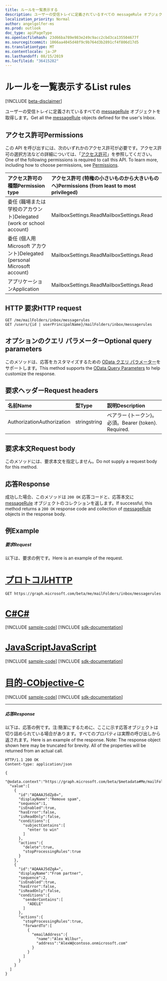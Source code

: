 ```yaml
---
title: ルールを一覧表示する
description: ユーザーの受信トレイに定義されているすべての messageRule オブジェクトを取得します。
localization_priority: Normal
author: angelgolfer-ms
ms.prod: outlook
doc_type: apiPageType
ms.openlocfilehash: 23d66ba789e983e249c9acc2cbd3ca135504677f
ms.sourcegitcommit: 1066aa4045d48f9c9b764d3b2891cf4f806d17d5
ms.translationtype: MT
ms.contentlocale: ja-JP
ms.lasthandoff: 08/15/2019
ms.locfileid: "36415282"
---
```

# <a name="list-rules"></a><span data-ttu-id="a3ba5-103">ルールを一覧表示する</span><span class="sxs-lookup"><span data-stu-id="a3ba5-103">List rules</span></span>

[!INCLUDE [beta-disclaimer](../../includes/beta-disclaimer.md)]

<span data-ttu-id="a3ba5-104">ユーザーの受信トレイに定義されているすべての [messageRule](../resources/messagerule.md) オブジェクトを取得します。</span><span class="sxs-lookup"><span data-stu-id="a3ba5-104">Get all the [messageRule](../resources/messagerule.md) objects defined for the user's Inbox.</span></span>

## <a name="permissions"></a><span data-ttu-id="a3ba5-105">アクセス許可</span><span class="sxs-lookup"><span data-stu-id="a3ba5-105">Permissions</span></span>
<span data-ttu-id="a3ba5-p101">この API を呼び出すには、次のいずれかのアクセス許可が必要です。アクセス許可の選択方法などの詳細については、「[アクセス許可](/graph/permissions-reference)」を参照してください。</span><span class="sxs-lookup"><span data-stu-id="a3ba5-p101">One of the following permissions is required to call this API. To learn more, including how to choose permissions, see [Permissions](/graph/permissions-reference).</span></span>

|<span data-ttu-id="a3ba5-108">アクセス許可の種類</span><span class="sxs-lookup"><span data-stu-id="a3ba5-108">Permission type</span></span>      | <span data-ttu-id="a3ba5-109">アクセス許可 (特権の小さいものから大きいものへ)</span><span class="sxs-lookup"><span data-stu-id="a3ba5-109">Permissions (from least to most privileged)</span></span>              |
|:--------------------|:---------------------------------------------------------|
|<span data-ttu-id="a3ba5-110">委任 (職場または学校のアカウント)</span><span class="sxs-lookup"><span data-stu-id="a3ba5-110">Delegated (work or school account)</span></span> | <span data-ttu-id="a3ba5-111">MailboxSettings.Read</span><span class="sxs-lookup"><span data-stu-id="a3ba5-111">MailboxSettings.Read</span></span>    |
|<span data-ttu-id="a3ba5-112">委任 (個人用 Microsoft アカウント)</span><span class="sxs-lookup"><span data-stu-id="a3ba5-112">Delegated (personal Microsoft account)</span></span> | <span data-ttu-id="a3ba5-113">MailboxSettings.Read</span><span class="sxs-lookup"><span data-stu-id="a3ba5-113">MailboxSettings.Read</span></span>    |
|<span data-ttu-id="a3ba5-114">アプリケーション</span><span class="sxs-lookup"><span data-stu-id="a3ba5-114">Application</span></span> | <span data-ttu-id="a3ba5-115">MailboxSettings.Read</span><span class="sxs-lookup"><span data-stu-id="a3ba5-115">MailboxSettings.Read</span></span> |

## <a name="http-request"></a><span data-ttu-id="a3ba5-116">HTTP 要求</span><span class="sxs-lookup"><span data-stu-id="a3ba5-116">HTTP request</span></span>
<!-- { "blockType": "ignored" } -->
```http
GET /me/mailFolders/inbox/messagerules
GET /users/{id | userPrincipalName}/mailFolders/inbox/messagerules
```
## <a name="optional-query-parameters"></a><span data-ttu-id="a3ba5-117">オプションのクエリ パラメーター</span><span class="sxs-lookup"><span data-stu-id="a3ba5-117">Optional query parameters</span></span>
<span data-ttu-id="a3ba5-118">このメソッドは、応答をカスタマイズするための [OData クエリ パラメーター](https://developer.microsoft.com/graph/docs/concepts/query_parameters)をサポートします。</span><span class="sxs-lookup"><span data-stu-id="a3ba5-118">This method supports the [OData Query Parameters](https://developer.microsoft.com/graph/docs/concepts/query_parameters) to help customize the response.</span></span>
## <a name="request-headers"></a><span data-ttu-id="a3ba5-119">要求ヘッダー</span><span class="sxs-lookup"><span data-stu-id="a3ba5-119">Request headers</span></span>
| <span data-ttu-id="a3ba5-120">名前</span><span class="sxs-lookup"><span data-stu-id="a3ba5-120">Name</span></span>       | <span data-ttu-id="a3ba5-121">型</span><span class="sxs-lookup"><span data-stu-id="a3ba5-121">Type</span></span> | <span data-ttu-id="a3ba5-122">説明</span><span class="sxs-lookup"><span data-stu-id="a3ba5-122">Description</span></span>|
|:-----------|:------|:----------|
| <span data-ttu-id="a3ba5-123">Authorization</span><span class="sxs-lookup"><span data-stu-id="a3ba5-123">Authorization</span></span>  | <span data-ttu-id="a3ba5-124">string</span><span class="sxs-lookup"><span data-stu-id="a3ba5-124">string</span></span>  | <span data-ttu-id="a3ba5-p102">ベアラー {トークン}。必須。</span><span class="sxs-lookup"><span data-stu-id="a3ba5-p102">Bearer {token}. Required.</span></span> |

## <a name="request-body"></a><span data-ttu-id="a3ba5-127">要求本文</span><span class="sxs-lookup"><span data-stu-id="a3ba5-127">Request body</span></span>
<span data-ttu-id="a3ba5-128">このメソッドには、要求本文を指定しません。</span><span class="sxs-lookup"><span data-stu-id="a3ba5-128">Do not supply a request body for this method.</span></span>
## <a name="response"></a><span data-ttu-id="a3ba5-129">応答</span><span class="sxs-lookup"><span data-stu-id="a3ba5-129">Response</span></span>
<span data-ttu-id="a3ba5-130">成功した場合、このメソッドは `200 OK` 応答コードと、応答本文に [messageRule](../resources/messagerule.md) オブジェクトのコレクションを返します。</span><span class="sxs-lookup"><span data-stu-id="a3ba5-130">If successful, this method returns a `200 OK` response code and collection of [messageRule](../resources/messagerule.md) objects in the response body.</span></span>
## <a name="example"></a><span data-ttu-id="a3ba5-131">例</span><span class="sxs-lookup"><span data-stu-id="a3ba5-131">Example</span></span>
##### <a name="request"></a><span data-ttu-id="a3ba5-132">要求</span><span class="sxs-lookup"><span data-stu-id="a3ba5-132">Request</span></span>
<span data-ttu-id="a3ba5-133">以下は、要求の例です。</span><span class="sxs-lookup"><span data-stu-id="a3ba5-133">Here is an example of the request.</span></span>

# <a name="httptabhttp"></a>[<span data-ttu-id="a3ba5-134">プロトコル</span><span class="sxs-lookup"><span data-stu-id="a3ba5-134">HTTP</span></span>](#tab/http)
<!-- {
  "blockType": "request",
  "name": "get_messagerules"
}-->
```http
GET https://graph.microsoft.com/beta/me/mailFolders/inbox/messagerules
```
# <a name="ctabcsharp"></a>[<span data-ttu-id="a3ba5-135">C#</span><span class="sxs-lookup"><span data-stu-id="a3ba5-135">C#</span></span>](#tab/csharp)
[!INCLUDE [sample-code](../includes/snippets/csharp/get-messagerules-csharp-snippets.md)]
[!INCLUDE [sdk-documentation](../includes/snippets/snippets-sdk-documentation-link.md)]

# <a name="javascripttabjavascript"></a>[<span data-ttu-id="a3ba5-136">JavaScript</span><span class="sxs-lookup"><span data-stu-id="a3ba5-136">JavaScript</span></span>](#tab/javascript)
[!INCLUDE [sample-code](../includes/snippets/javascript/get-messagerules-javascript-snippets.md)]
[!INCLUDE [sdk-documentation](../includes/snippets/snippets-sdk-documentation-link.md)]

# <a name="objective-ctabobjc"></a>[<span data-ttu-id="a3ba5-137">目的-C</span><span class="sxs-lookup"><span data-stu-id="a3ba5-137">Objective-C</span></span>](#tab/objc)
[!INCLUDE [sample-code](../includes/snippets/objc/get-messagerules-objc-snippets.md)]
[!INCLUDE [sdk-documentation](../includes/snippets/snippets-sdk-documentation-link.md)]

---

##### <a name="response"></a><span data-ttu-id="a3ba5-138">応答</span><span class="sxs-lookup"><span data-stu-id="a3ba5-138">Response</span></span>
<span data-ttu-id="a3ba5-p103">以下は、応答の例です。注:簡潔にするために、ここに示す応答オブジェクトは切り詰められている場合があります。すべてのプロパティは実際の呼び出しから返されます。</span><span class="sxs-lookup"><span data-stu-id="a3ba5-p103">Here is an example of the response. Note: The response object shown here may be truncated for brevity. All of the properties will be returned from an actual call.</span></span>
<!-- {
  "blockType": "response",
  "truncated": true,
  "@odata.type": "microsoft.graph.messageRule",
  "isCollection": true
} -->
```http
HTTP/1.1 200 OK
Content-type: application/json

{
  "@odata.context":"https://graph.microsoft.com/beta/$metadata#Me/mailFolders('inbox')/messageRules",
  "value":[
    {
      "id":"AQAAAJ5dZp8=",
      "displayName":"Remove spam",
      "sequence":1,
      "isEnabled":true,
      "hasError":false,
      "isReadOnly":false,
      "conditions":{
        "subjectContains":[
          "enter to win"
        ]
      },
      "actions":{
        "delete":true,
        "stopProcessingRules":true
      }
    },
    {
      "id":"AQAAAJ5dZqA=",
      "displayName":"From partner",
      "sequence":2,
      "isEnabled":true,
      "hasError":false,
      "isReadOnly":false,
      "conditions":{
        "senderContains":[
          "ADELE"
        ]
      },
      "actions":{
        "stopProcessingRules":true,
        "forwardTo":[
          {
            "emailAddress":{
              "name":"Alex Wilbur",
              "address":"AlexW@contoso.onmicrosoft.com"
            }
          }
        ]
      }
    }
  ]
}

```

<!-- uuid: 8fcb5dbc-d5aa-4681-8e31-b001d5168d79
2015-10-25 14:57:30 UTC -->
<!--
{
  "type": "#page.annotation",
  "description": "List rules",
  "keywords": "",
  "section": "documentation",
  "tocPath": "",
  "suppressions": [
  ]
}
-->
